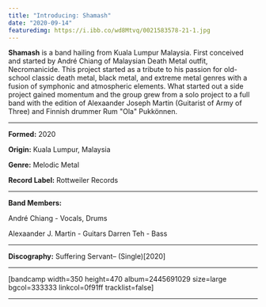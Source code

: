 ```yaml
---
title: "Introducing: Shamash"
date: "2020-09-14"
featuredimg: https://i.ibb.co/wd8Mtvq/0021583578-21-1.jpg
---
```


**Shamash** is a band hailing from Kuala Lumpur Malaysia. First conceived and started by André Chiang of Malaysian Death Metal outfit, Necromanicide. This project started as a tribute to his passion for old-school classic death metal, black metal, and extreme metal genres with a fusion of symphonic and atmospheric elements. What started out a side project gained momentum and the group grew from a solo project to a full band with the edition of Alexaander Joseph Martin (Guitarist of Army of Three) and Finnish drummer Rum "Ola" Pukkönnen.

* * *

**Formed:** 2020

**Origin:** Kuala Lumpur, Malaysia

**Genre:** Melodic Metal

**Record Label:** Rottweiler Records

* * *

**Band Members:**

André Chiang - Vocals, Drums

Alexaander J. Martin - Guitars Darren Teh - Bass

* * *

**Discography:** Suffering Servant– (Single)\[2020\]

* * *

\[bandcamp width=350 height=470 album=2445691029 size=large bgcol=333333 linkcol=0f91ff tracklist=false\]

* * *
